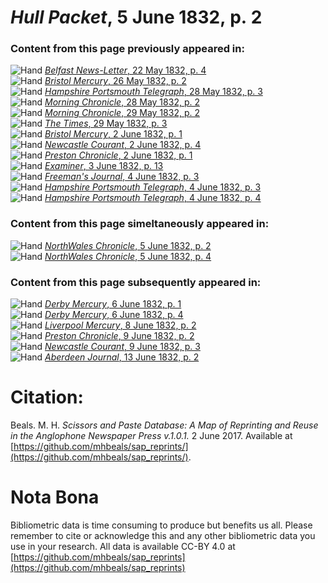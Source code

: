 # *Hull Packet*, 5 June 1832, p. 2  
  
### Content from this page previously appeared in:  
![Hand](http://scissorsandpaste.net/wp-content/uploads/2017/06/smallhandpointer.png) [*Belfast News-Letter*, 22 May 1832, p. 4](https://mhbeals.github.io/sap_html/Belfast-News-Letter/Belfast-News-Letter-22-May-1832-p-4)  
![Hand](http://scissorsandpaste.net/wp-content/uploads/2017/06/smallhandpointer.png) [*Bristol Mercury*, 26 May 1832, p. 2](https://mhbeals.github.io/sap_html/Bristol-Mercury/Bristol-Mercury-26-May-1832-p-2)  
![Hand](http://scissorsandpaste.net/wp-content/uploads/2017/06/smallhandpointer.png) [*Hampshire Portsmouth Telegraph*, 28 May 1832, p. 3](https://mhbeals.github.io/sap_html/Hampshire-Portsmouth-Telegraph/Hampshire-Portsmouth-Telegraph-28-May-1832-p-3)  
![Hand](http://scissorsandpaste.net/wp-content/uploads/2017/06/smallhandpointer.png) [*Morning Chronicle*, 28 May 1832, p. 2](https://mhbeals.github.io/sap_html/Morning-Chronicle/Morning-Chronicle-28-May-1832-p-2)  
![Hand](http://scissorsandpaste.net/wp-content/uploads/2017/06/smallhandpointer.png) [*Morning Chronicle*, 29 May 1832, p. 2](https://mhbeals.github.io/sap_html/Morning-Chronicle/Morning-Chronicle-29-May-1832-p-2)  
![Hand](http://scissorsandpaste.net/wp-content/uploads/2017/06/smallhandpointer.png) [*The Times*, 29 May 1832, p. 3](https://mhbeals.github.io/sap_html/The-Times/The-Times-29-May-1832-p-3)  
![Hand](http://scissorsandpaste.net/wp-content/uploads/2017/06/smallhandpointer.png) [*Bristol Mercury*, 2 June 1832, p. 1](https://mhbeals.github.io/sap_html/Bristol-Mercury/Bristol-Mercury-2-June-1832-p-1)  
![Hand](http://scissorsandpaste.net/wp-content/uploads/2017/06/smallhandpointer.png) [*Newcastle Courant*, 2 June 1832, p. 4](https://mhbeals.github.io/sap_html/Newcastle-Courant/Newcastle-Courant-2-June-1832-p-4)  
![Hand](http://scissorsandpaste.net/wp-content/uploads/2017/06/smallhandpointer.png) [*Preston Chronicle*, 2 June 1832, p. 1](https://mhbeals.github.io/sap_html/Preston-Chronicle/Preston-Chronicle-2-June-1832-p-1)  
![Hand](http://scissorsandpaste.net/wp-content/uploads/2017/06/smallhandpointer.png) [*Examiner*, 3 June 1832, p. 13](https://mhbeals.github.io/sap_html/Examiner/Examiner-3-June-1832-p-13)  
![Hand](http://scissorsandpaste.net/wp-content/uploads/2017/06/smallhandpointer.png) [*Freeman's Journal*, 4 June 1832, p. 3](https://mhbeals.github.io/sap_html/Freeman's-Journal/Freeman's-Journal-4-June-1832-p-3)  
![Hand](http://scissorsandpaste.net/wp-content/uploads/2017/06/smallhandpointer.png) [*Hampshire Portsmouth Telegraph*, 4 June 1832, p. 3](https://mhbeals.github.io/sap_html/Hampshire-Portsmouth-Telegraph/Hampshire-Portsmouth-Telegraph-4-June-1832-p-3)  
![Hand](http://scissorsandpaste.net/wp-content/uploads/2017/06/smallhandpointer.png) [*Hampshire Portsmouth Telegraph*, 4 June 1832, p. 4](https://mhbeals.github.io/sap_html/Hampshire-Portsmouth-Telegraph/Hampshire-Portsmouth-Telegraph-4-June-1832-p-4)  
  
### Content from this page simeltaneously appeared in:  
![Hand](http://scissorsandpaste.net/wp-content/uploads/2017/06/smallhandpointer.png) [*NorthWales Chronicle*, 5 June 1832, p. 2](https://mhbeals.github.io/sap_html/NorthWales-Chronicle/NorthWales-Chronicle-5-June-1832-p-2)  
![Hand](http://scissorsandpaste.net/wp-content/uploads/2017/06/smallhandpointer.png) [*NorthWales Chronicle*, 5 June 1832, p. 4](https://mhbeals.github.io/sap_html/NorthWales-Chronicle/NorthWales-Chronicle-5-June-1832-p-4)  
  
### Content from this page subsequently appeared in:  
![Hand](http://scissorsandpaste.net/wp-content/uploads/2017/06/smallhandpointer.png) [*Derby Mercury*, 6 June 1832, p. 1](https://mhbeals.github.io/sap_html/Derby-Mercury/Derby-Mercury-6-June-1832-p-1)  
![Hand](http://scissorsandpaste.net/wp-content/uploads/2017/06/smallhandpointer.png) [*Derby Mercury*, 6 June 1832, p. 4](https://mhbeals.github.io/sap_html/Derby-Mercury/Derby-Mercury-6-June-1832-p-4)  
![Hand](http://scissorsandpaste.net/wp-content/uploads/2017/06/smallhandpointer.png) [*Liverpool Mercury*, 8 June 1832, p. 2](https://mhbeals.github.io/sap_html/Liverpool-Mercury/Liverpool-Mercury-8-June-1832-p-2)  
![Hand](http://scissorsandpaste.net/wp-content/uploads/2017/06/smallhandpointer.png) [*Preston Chronicle*, 9 June 1832, p. 2](https://mhbeals.github.io/sap_html/Preston-Chronicle/Preston-Chronicle-9-June-1832-p-2)  
![Hand](http://scissorsandpaste.net/wp-content/uploads/2017/06/smallhandpointer.png) [*Newcastle Courant*, 9 June 1832, p. 3](https://mhbeals.github.io/sap_html/Newcastle-Courant/Newcastle-Courant-9-June-1832-p-3)  
![Hand](http://scissorsandpaste.net/wp-content/uploads/2017/06/smallhandpointer.png) [*Aberdeen Journal*, 13 June 1832, p. 2](https://mhbeals.github.io/sap_html/Aberdeen-Journal/Aberdeen-Journal-13-June-1832-p-2)  


# Citation: 

Beals. M. H. *Scissors and Paste Database: A Map of Reprinting and Reuse in the Anglophone Newspaper Press v.1.0.1.* 2 June 2017. Available at [https://github.com/mhbeals/sap_reprints/](https://github.com/mhbeals/sap_reprints/). 

# Nota Bona

Bibliometric data is time consuming to produce but benefits us all. Please remember to cite or acknowledge this and any other bibliometric data you use in your research. All data is available CC-BY 4.0 at [https://github.com/mhbeals/sap_reprints](https://github.com/mhbeals/sap_reprints)